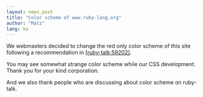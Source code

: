 ```yaml
---
layout: news_post
title: "Color scheme of www.ruby-lang.org"
author: "Matz"
lang: ko
---
```


We webmasters decided to change the red only color scheme of this site
following a recommendation in [\[ruby-talk:59202\]][1].

You may see somewhat strange color scheme while our CSS development.
Thank you for your kind corporation.

And we also thank people who are discussing about color scheme on
ruby-talk.



[1]: http://blade.nagaokaut.ac.jp/cgi-bin/scat.rb/ruby/ruby-talk/59202 
